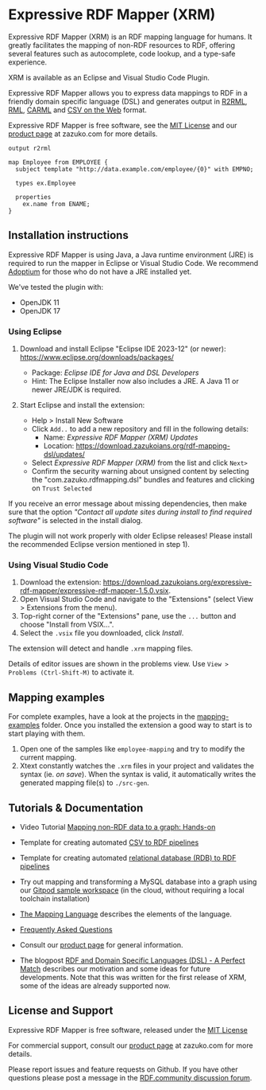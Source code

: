 # Expressive RDF Mapper (XRM)

Expressive RDF Mapper (XRM) is an RDF mapping language for humans. It greatly facilitates the mapping of non-RDF resources to RDF, offering several features such as autocomplete, code lookup, and a type-safe experience.

XRM is available as an Eclipse and Visual Studio Code Plugin.

Expressive RDF Mapper allows you to express data mappings to RDF in a friendly domain specific language (DSL) and generates output in
[R2RML](http://www.w3.org/TR/r2rml/), [RML](https://rml.io/specs/rml/), [CARML](https://github.com/carml/carml) and [CSV on the Web](https://w3c.github.io/csvw/primer/) format.

Expressive RDF Mapper is free software, see the [MIT License](LICENSE.txt) and our [product page](https://zazuko.com/products/expressive-rdf-mapper/) at zazuko.com for more details.

```
output r2rml

map Employee from EMPLOYEE {
  subject template "http://data.example.com/employee/{0}" with EMPNO;

  types ex.Employee

  properties
    ex.name from ENAME;
}
```


## Installation instructions

Expressive RDF Mapper is using Java, a Java runtime environment (JRE) is required to run the mapper in Eclipse or Visual Studio Code. We recommend [Adoptium](https://adoptium.net/) for those who do not have a JRE installed yet.

We've tested the plugin with:

* OpenJDK 11
* OpenJDK 17

### Using Eclipse

1) Download and install Eclipse "Eclipse IDE 2023-12" (or newer): https://www.eclipse.org/downloads/packages/
   * Package: *Eclipse IDE for Java and DSL Developers*
   * Hint: The Eclipse Installer now also includes a JRE. A Java 11 or newer JRE/JDK is required.

2) Start Eclipse and install the extension:
   * Help > Install New Software
   * Click `Add..` to add a new repository and fill in the following details:
     * Name: *Expressive RDF Mapper (XRM) Updates*
     * Location: https://download.zazukoians.org/rdf-mapping-dsl/updates/
   * Select *Expressive RDF Mapper (XRM)* from the list and click `Next>`
   * Confirm the security warning about unsigned content by selecting the "com.zazuko.rdfmapping.dsl" bundles and features and clicking on `Trust Selected`

If you receive an error message about missing dependencies, then make sure that the option *"Contact all update sites during install to find required software"* is selected in the install dialog.

The plugin will not work properly with older Eclipse releases! Please install the recommended Eclipse version mentioned in step 1).

### Using Visual Studio Code

1. Download the extension: <https://download.zazukoians.org/expressive-rdf-mapper/expressive-rdf-mapper-1.5.0.vsix>.
1. Open Visual Studio Code and navigate to the "Extensions" (select View > Extensions from the menu).
1. Top-right corner of the "Extensions" pane, use the `...` button and choose "Install from VSIX…".
1. Select the `.vsix` file you downloaded, click *Install*.

The extension will detect and handle `.xrm` mapping files.

Details of editor issues are shown in the problems view. Use `View > Problems (Ctrl-Shift-M)` to activate it.

## Mapping examples

For complete examples, have a look at the projects in the [mapping-examples](mapping-examples) folder.
Once you installed the extension a good way to start is to start playing with them.

1. Open one of the samples like `employee-mapping` and try to modify the current mapping.
2. Xtext constantly watches the `.xrm` files in your project and validates the syntax (ie. *on save*). When the syntax is valid, it automatically writes the generated mapping file(s) to `./src-gen`.

## Tutorials & Documentation

* Video Tutorial [Mapping non-RDF data to a graph: Hands-on](https://youtu.be/gl2qzXmJypw)
* Template for creating automated [CSV to RDF pipelines](https://github.com/zazuko/xrm-csvw-workflow)
* Template for creating automated [relational database (RDB) to RDF pipelines](https://github.com/zazuko/xrm-r2rml-workflow)
* Try out mapping and transforming a MySQL database into a graph using our [Gitpod sample workspace](https://github.com/zazuko/gitpod-example) (in the cloud, without requiring a local toolchain installation)

* [The Mapping Language](documentation/mapping-language.md) describes the elements of the language.
* [Frequently Asked Questions](FAQ.md)
* Consult our [product page](https://zazuko.com/products/expressive-rdf-mapper/) for general information.
* The blogpost [RDF and Domain Specific Languages (DSL) - A Perfect Match](https://zazuko.com/blog/rdf-and-dsl-a-perfect-match) describes our motivation and some ideas for future developments. Note that this was written for the first release of XRM, some of the ideas are already supported now.

## License and Support

Expressive RDF Mapper is free software, released under the [MIT License](LICENSE.txt)

For commercial support, consult our [product page](https://zazuko.com/products/expressive-rdf-mapper/) at zazuko.com for more details.

Please report issues and feature requests on Github. If you have other questions please post a message in the [RDF.community discussion forum](https://discuss.rdf.community/).
